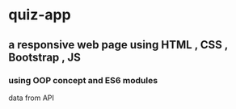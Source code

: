 # quiz-app
## a responsive web page using HTML , CSS , Bootstrap , JS 
### using OOP concept and ES6 modules 
data from API 

